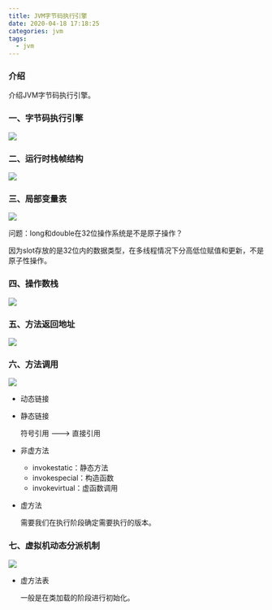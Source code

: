 ```yaml
---
title: JVM字节码执行引擎
date: 2020-04-18 17:18:25
categories: jvm
tags:
  - jvm
---
```


### 介绍

介绍JVM字节码执行引擎。

<!-- more -->

### 一、字节码执行引擎

![](C:\duanguangguang.github.io\source\_posts\jvm\jvm-butecode\68字节码执行引擎.png)

### 二、运行时栈帧结构

![](C:\duanguangguang.github.io\source\_posts\jvm\jvm-butecode\69运行时栈帧结构.png)

### 三、局部变量表

![](C:\duanguangguang.github.io\source\_posts\jvm\jvm-butecode\70局部变量表.png)

问题：long和double在32位操作系统是不是原子操作？

因为slot存放的是32位内的数据类型，在多线程情况下分高低位赋值和更新，不是原子性操作。

### 四、操作数栈

![](C:\duanguangguang.github.io\source\_posts\jvm\jvm-butecode\71操作数栈.png)

### 五、方法返回地址

![](C:\duanguangguang.github.io\source\_posts\jvm\jvm-butecode\72方法返回地址.png)

### 六、方法调用

![](C:\duanguangguang.github.io\source\_posts\jvm\jvm-butecode\73方法调用.png)

- 动态链接

- 静态链接

  符号引用 ---> 直接引用

- 非虚方法

  - invokestatic：静态方法
  - invokespecial：构造函数
  - invokevirtual：虚函数调用

- 虚方法

  需要我们在执行阶段确定需要执行的版本。

### 七、虚拟机动态分派机制

![](C:\duanguangguang.github.io\source\_posts\jvm\jvm-butecode\74虚拟机动态分派机制.png)

- 虚方法表

  一般是在类加载的阶段进行初始化。



